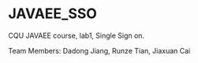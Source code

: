 # JAVAEE_SSO
CQU JAVAEE course, lab1, Single Sign on.

Team Members:
Dadong Jiang, Runze Tian, Jiaxuan Cai
